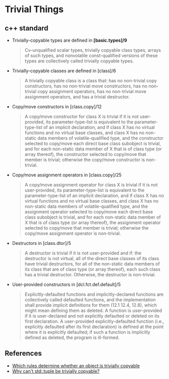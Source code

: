 # Trivial Things

## c++ standard
* Trivially-copyable types are defined in **[basic.types]/9**
  > Cv-unqualified scalar types, trivially copyable class types, arrays of such types, and nonvolatile const-qualified versions of these types are collectively called trivially copyable types.
* Trivially-copyable classes are defined in [class]/6
  > A trivially copyable class is a class that: has no non-trivial copy constructors, has no non-trivial move constructors, has no non-trivial copy assignment operators, has no non-trivial move assignment operators, and has a trivial destructor.
* Copy/move constructors in [class.copy]/12
  > A copy/move constructor for class X is trivial if it is not user-provided, its parameter-type-list is equivalent to the parameter-type-list of an implicit declaration, and if class X has no virtual functions and no virtual base classes, and class X has no non-static data members of volatile-qualified type, and the constructor selected to copy/move each direct base class subobject is trivial, and for each non-static data member of X that is of class type (or array thereof), the constructor selected to copy/move that member is trivial; otherwise the copy/move constructor is non-trivial.
* Copy/move assignment operators in [class.copy]/25
  > A copy/move assignment operator for class X is trivial if it is not user-provided, its parameter-type-list is equivalent to the parameter-type-list of an implicit declaration, and if class X has no virtual functions and no virtual base classes, and class X has no non-static data members of volatile-qualified type, and the assignment operator selected to copy/move each direct base class subobject is trivial, and for each non-static data member of X that is of class type (or array thereof), the assignment operator selected to copy/move that member is trivial; otherwise the copy/move assignment operator is non-trivial.
* Destructors in [class.dtor]/5
  > A destructor is trivial if it is not user-provided and if: the destructor is not virtual, all of the direct base classes of its class have trivial destructors, for all of the non-static data members of its class that are of class type (or array thereof), each such class has a trivial destructor. Otherwise, the destructor is non-trivial.
* User-provided constructors in [dcl.fct.def.default]/5
  > Explicitly-defaulted functions and implicitly-declared functions are collectively called defaulted functions, and the implementation shall provide implicit definitions for them (12.1 12.4, 12.8), which might mean defining them as deleted. A function is user-provided if it is user-declared and not explicitly defaulted or deleted on its first declaration. A user-provided explicitly-defaulted function (i.e., explicitly defaulted after its first declaration) is defined at the point where it is explicitly defaulted; if such a function is implicitly defined as deleted, the program is ill-formed.
  
  
## References
* [Which rules determine whether an object is trivially copyable](https://stackoverflow.com/questions/30096911/which-rules-determine-whether-an-object-is-trivially-copyable)
* [Why can't std::tuple<int> be trivially copyable?](https://stackoverflow.com/questions/38779985/why-cant-stdtupleint-be-trivially-copyable)
